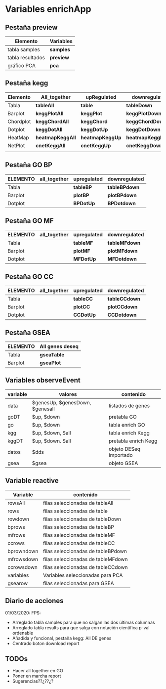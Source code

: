# Variables enrichApp

## Pestaña preview

| Elemento         | Variables   |
| ---------------- | ----------- |
| tabla samples    | **samples** |
| tabla resultados | **preview** |
| gráfico PCA      | **pca**     |

## Pestaña kegg

| Elemento  | All_together       | upRegulated       | downregulated       |
| --------- | ------------------ | ----------------- | ------------------- |
| Tabla     | **tableAll**       | **table**         | **tableDown**       |
| Barplot   | **keggPlotAll**    | **keggPlot**      | **keggPlotDown**    |
| Chordplot | **keggChordAll**   | **keggChord**     | **keggChordDown**   |
| Dotplot   | **keggDotAll**     | **keggDotUp**     | **keggDotDown**     |
| HeatMap   | **heatmapKeggAll** | **heatmapKeggUp** | **heatmapKeggDown** |
| NetPlot   | **cnetKeggAll**    | **cnetKeggUp**    | **cnetKeggDown**    |
|           |                    |                   |                     |

## Pestaña GO BP

| ELEMENTO | all_together | upregulated | downregulated   |
| -------- | ------------ | ----------- | --------------- |
| Tabla    |              | **tableBP** | **tableBPdown** |
| Barplot  |              | **plotBP**  | **plotBPdown**  |
| Dotplot  |              | **BPDotUp** | **BPDotdown**   |

## Pestaña GO MF

| ELEMENTO | all_together | upregulated | downregulated   |
| -------- | ------------ | ----------- | --------------- |
| Tabla    |              | **tableMF** | **tableMFdown** |
| Barplot  |              | **plotMF**  | **plotMFdown**  |
| Dotplot  |              | **MFDotUp** | **MFDotdown**   |

## Pestaña GO CC

| ELEMENTO | all_together | upregulated | downregulated   |
| -------- | ------------ | ----------- | --------------- |
| Tabla    |              | **tableCC** | **tableCCdown** |
| Barplot  |              | **plotCC**  | **plotCCdown**  |
| Dotplot  |              | **CCDotUp** | **CCDotdown**   |



## Pestaña GSEA

| ELEMENTO | All genes deseq |
| -------- | --------------- |
| Tabla    | **gseaTable**   |
| Barplot  | **gseaPlot**    |



## Variables observeEvent

| variable | valores                         | contenido              |
| -------- | ------------------------------- | ---------------------- |
| data     | $genesUp, $genesDown, $genesall | listados de genes      |
| goDT     | $up, $down                      | pretabla GO            |
| go       | $up, $down                      | tabla enrich GO        |
| kgg      | $up, $down, $all                | tabla enrich Kegg      |
| kggDT    | $up, $down. $all                | pretabla enrich Kegg   |
| datos    | $dds                            | objeto DESeq importado |
| gsea     | $gsea                           | objeto GSEA            |

## Variable reactive

| Variable   | contenido                          |
| ---------- | ---------------------------------- |
| rowsAll    | filas seleccionadas de tableAll    |
| rows       | filas seleccionadas de table       |
| rowdown    | filas seleccionadas de tableDown   |
| bprows     | filas seleccionadas de tableBP     |
| mfrows     | filas seleccionadas de tableMF     |
| ccrows     | filas seleccionadas de tableCC     |
| bprowndown | filas seleccionadas de tableBPdown |
| mfrowsdown | filas seleccionadas de tableMFdown |
| ccrowsdown | filas seleccionadas de tableCCdown |
| variables  | Variables seleccionadas para PCA   |
| gsearow    | filas seleccionadas para GSEA      |



## Diario de acciones

01/03/2020: FPS: 

* Arreglado tabla samples para que no salgan las dos últimas columnas
* Arreglado tabla results para que salga con notación científica p-val ordenable
* Añadida y funcional, pestaña kegg: All DE genes
* Centrado boton download report

## TODOs

* Hacer all together en GO
* Poner en marcha report
* Sugerencias??¿??¿?